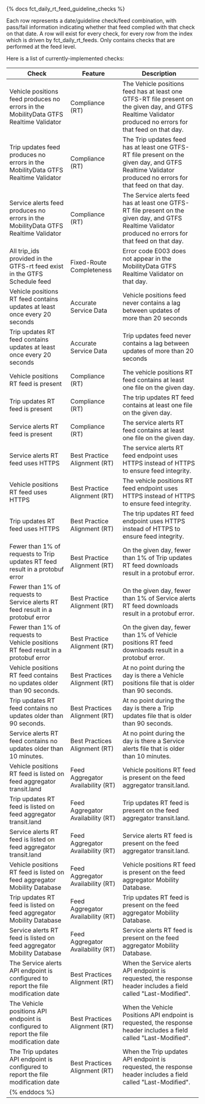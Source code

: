 {% docs fct_daily_rt_feed_guideline_checks %}

Each row represents a date/guideline check/feed combination, with pass/fail
information indicating whether that feed complied with that check on that date.
A row will exist for every check, for every row from the index which is driven
by fct_daily_rt_feeds. Only contains checks that are performed at the feed
level.

Here is a list of currently-implemented checks:

| Check                                                                                 | Feature                           | Description                                                                                                                                                  |
| ------------------------------------------------------------------------------------- | --------------------------------- | ------------------------------------------------------------------------------------------------------------------------------------------------------------ |
| Vehicle positions feed produces no errors in the MobilityData GTFS Realtime Validator | Compliance (RT)                   | The Vehicle positions feed has at least one GTFS-RT file present on the given day, and GTFS Realtime Validator produced no errors for that feed on that day. |
| Trip updates feed produces no errors in the MobilityData GTFS Realtime Validator      | Compliance (RT)                   | The Trip updates feed has at least one GTFS-RT file present on the given day, and GTFS Realtime Validator produced no errors for that feed on that day.      |
| Service alerts feed produces no errors in the MobilityData GTFS Realtime Validator    | Compliance (RT)                   | The Service alerts feed has at least one GTFS-RT file present on the given day, and GTFS Realtime Validator produced no errors for that feed on that day.    |
| All trip_ids provided in the GTFS-rt feed exist in the GTFS Schedule feed             | Fixed-Route Completeness          | Error code E003 does not appear in the MobilityData GTFS Realtime Validator on that day.                                                                     |
| Vehicle positions RT feed contains updates at least once every 20 seconds             | Accurate Service Data             | Vehicle positions feed never contains a lag between updates of more than 20 seconds                                                                          |
| Trip updates RT feed contains updates at least once every 20 seconds                  | Accurate Service Data             | Trip updates feed never contains a lag between updates of more than 20 seconds                                                                               |
| Vehicle positions RT feed is present                                                  | Compliance (RT)                   | The vehicle positions RT feed contains at least one file on the given day.                                                                                   |
| Trip updates RT feed is present                                                       | Compliance (RT)                   | The trip updates RT feed contains at least one file on the given day.                                                                                        |
| Service alerts RT feed is present                                                     | Compliance (RT)                   | The service alerts RT feed contains at least one file on the given day.                                                                                      |
| Service alerts RT feed uses HTTPS                                                     | Best Practice Alignment (RT)      | The service alerts RT feed endpoint uses HTTPS instead of HTTPS to ensure feed integrity.                                                                    |
| Vehicle positions RT feed uses HTTPS                                                  | Best Practice Alignment (RT)      | The vehicle positions RT feed endpoint uses HTTPS instead of HTTPS to ensure feed integrity.                                                                 |
| Trip updates RT feed uses HTTPS                                                       | Best Practice Alignment (RT)      | The trip updates RT feed endpoint uses HTTPS instead of HTTPS to ensure feed integrity.                                                                      |
| Fewer than 1% of requests to Trip updates RT feed result in a protobuf error          | Best Practice Alignment (RT)      | On the given day, fewer than 1% of Trip updates RT feed downloads result in a protobuf error.                                                                |
| Fewer than 1% of requests to Service alerts RT feed result in a protobuf error        | Best Practice Alignment (RT)      | On the given day, fewer than 1% of Service alerts RT feed downloads result in a protobuf error.                                                              |
| Fewer than 1% of requests to Vehicle positions RT feed result in a protobuf error     | Best Practice Alignment (RT)      | On the given day, fewer than 1% of Vehicle positions RT feed downloads result in a protobuf error.                                                           |
| Vehicle positions RT feed contains no updates older than 90 seconds.                  | Best Practices Alignment (RT)     | At no point during the day is there a Vehicle positions file that is older than 90 seconds.                                                                  |
| Trip updates RT feed contains no updates older than 90 seconds.                       | Best Practices Alignment (RT)     | At no point during the day is there a Trip updates file that is older than 90 seconds.                                                                       |
| Service alerts RT feed contains no updates older than 10 minutes.                     | Best Practices Alignment (RT)     | At no point during the day is there a Service alerts file that is older than 10 minutes.                                                                     |
| Vehicle positions RT feed is listed on feed aggregator transit.land                   | Feed Aggregator Availability (RT) | Vehicle positions RT feed is present on the feed aggregator transit.land.                                                                                    |
| Trip updates RT feed is listed on feed aggregator transit.land                        | Feed Aggregator Availability (RT) | Trip updates RT feed is present on the feed aggregator transit.land.                                                                                         |
| Service alerts RT feed is listed on feed aggregator transit.land                      | Feed Aggregator Availability (RT) | Service alerts RT feed is present on the feed aggregator transit.land.                                                                                       |
| Vehicle positions RT feed is listed on feed aggregator Mobility Database              | Feed Aggregator Availability (RT) | Vehicle positions RT feed is present on the feed aggregator Mobility Database.                                                                               |
| Trip updates RT feed is listed on feed aggregator Mobility Database                   | Feed Aggregator Availability (RT) | Trip updates RT feed is present on the feed aggregator Mobility Database.                                                                                    |
| Service alerts RT feed is listed on feed aggregator Mobility Database                 | Feed Aggregator Availability (RT) | Service alerts RT feed is present on the feed aggregator Mobility Database.                                                                                  |
| The Service alerts API endpoint is configured to report the file modification date    | Best Practices Alignment (RT)     | When the Service alerts API endpoint is requested, the response header includes a field called "Last-Modified".                                              |
| The Vehicle positions API endpoint is configured to report the file modification date | Best Practices Alignment (RT)     | When the Vehicle Positions API endpoint is requested, the response header includes a field called "Last-Modified".                                           |
| The Trip updates API endpoint is configured to report the file modification date      | Best Practices Alignment (RT)     | When the Trip updates API endpoint is requested, the response header includes a field called "Last-Modified".                                                |
| {% enddocs %}                                                                         |                                   |                                                                                                                                                              |
